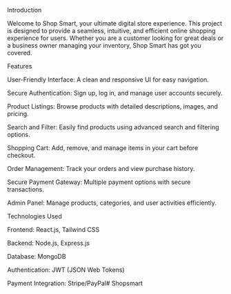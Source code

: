 Introduction

Welcome to Shop Smart, your ultimate digital store experience. This project is designed to provide a seamless, intuitive, and efficient online shopping experience for users. Whether you are a customer looking for great deals or a business owner managing your inventory, Shop Smart has got you covered.

Features

User-Friendly Interface: A clean and responsive UI for easy navigation.

Secure Authentication: Sign up, log in, and manage user accounts securely.

Product Listings: Browse products with detailed descriptions, images, and pricing.

Search and Filter: Easily find products using advanced search and filtering options.

Shopping Cart: Add, remove, and manage items in your cart before checkout.

Order Management: Track your orders and view purchase history.

Secure Payment Gateway: Multiple payment options with secure transactions.

Admin Panel: Manage products, categories, and user activities efficiently.

Technologies Used

Frontend: React.js, Tailwind CSS

Backend: Node.js, Express.js

Database: MongoDB

Authentication: JWT (JSON Web Tokens)

Payment Integration: Stripe/PayPal# Shopsmart
